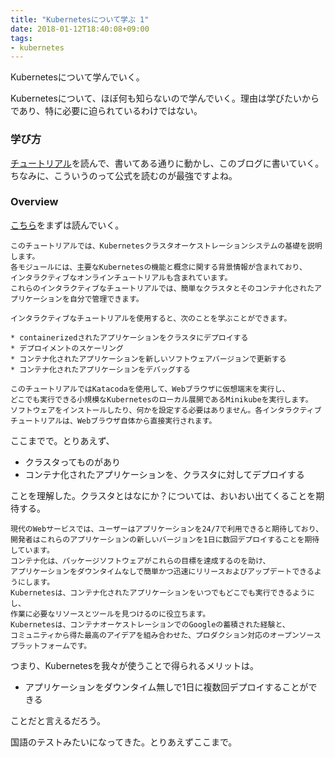 ```yaml
---
title: "Kubernetesについて学ぶ 1"
date: 2018-01-12T18:40:08+09:00
tags:
- kubernetes
---
```



Kubernetesについて学んでいく。

<!--more-->

Kubernetesについて、ほぼ何も知らないので学んでいく。理由は学びたいからであり、特に必要に迫られているわけではない。

### 学び方

[チュートリアル](https://kubernetes.io/docs/tutorials/kubernetes-basics/)を読んで、書いてある通りに動かし、このブログに書いていく。
ちなみに、こういうのって公式を読むのが最強ですよね。

### Overview

[こちら](https://kubernetes.io/docs/tutorials/kubernetes-basics/)をまずは読んでいく。

```
このチュートリアルでは、Kubernetesクラスタオーケストレーションシステムの基礎を説明します。
各モジュールには、主要なKubernetesの機能と概念に関する背景情報が含まれており、
インタラクティブなオンラインチュートリアルも含まれています。
これらのインタラクティブなチュートリアルでは、簡単なクラスタとそのコンテナ化されたアプリケーションを自分で管理できます。

インタラクティブなチュートリアルを使用すると、次のことを学ぶことができます。

* containerizedされたアプリケーションをクラスタにデプロイする
* デプロイメントのスケーリング
* コンテナ化されたアプリケーションを新しいソフトウェアバージョンで更新する
* コンテナ化されたアプリケーションをデバッグする

このチュートリアルではKatacodaを使用して、Webブラウザに仮想端末を実行し、
どこでも実行できる小規模なKubernetesのローカル展開であるMinikubeを実行します。
ソフトウェアをインストールしたり、何かを設定する必要はありません。各インタラクティブチュートリアルは、Webブラウザ自体から直接実行されます。
```

ここまでで。とりあえず、

* クラスタってものがあり
* コンテナ化されたアプリケーションを、クラスタに対してデプロイする

ことを理解した。クラスタとはなにか？については、おいおい出てくることを期待する。

```
現代のWebサービスでは、ユーザーはアプリケーションを24/7で利用できると期待しており、
開発者はこれらのアプリケーションの新しいバージョンを1日に数回デプロイすることを期待しています。
コンテナ化は、パッケージソフトウェアがこれらの目標を達成するのを助け、
アプリケーションをダウンタイムなしで簡単かつ迅速にリリースおよびアップデートできるようにします。
Kubernetesは、コンテナ化されたアプリケーションをいつでもどこでも実行できるようにし、
作業に必要なリソースとツールを見つけるのに役立ちます。
Kubernetesは、コンテナオーケストレーションでのGoogleの蓄積された経験と、
コミュニティから得た最高のアイデアを組み合わせた、プロダクション対応のオープンソースプラットフォームです。
```

つまり、Kubernetesを我々が使うことで得られるメリットは。

* アプリケーションをダウンタイム無しで1日に複数回デプロイすることができる

ことだと言えるだろう。

国語のテストみたいになってきた。とりあえずここまで。
